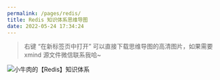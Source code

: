 ```yaml
---
permalink: /pages/redis/
title: Redis 知识体系思维导图
date: 2022-05-24 17:34:24
---
```


> 右键 “在新标签页中打开” 可以直接下载思维导图的高清图片，如果需要 xmind 源文件微信联系我哈~

![小牛肉的【Redis】知识体系](https://cs-wiki.oss-cn-shanghai.aliyuncs.com/img/20220524173529.svg)